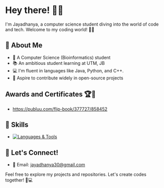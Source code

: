 
# Hey there! 💖✨

I'm Jayadhanya, a computer science student diving into the world of code and tech. Welcome to my coding world! 🌈🚀

## 🌟 About Me
- 🎀 A Computer Science (Bioinformatics) student
- 📚 An ambitious student learning at UTM, JB
- 💻 I'm fluent in languages like Java, Python, and C++.
- 🌟 Aspire to contribute widely in open-source projects

## Awards and Certificates 🏆📜
- https://publuu.com/flip-book/377727/858452

## 🌈 Skills
- [![Languages & Tools](https://skillicons.dev/icons?i=js,html,css,python,vscode)](https://skillicons.dev)

## 🌸 Let's Connect!
- 💌 Email: jayadhanya30@gmail.com

Feel free to explore my projects and repositories. Let's create codes together! 🌟💻

</br>
